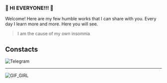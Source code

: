 ### :cherry_blossom: HI EVERYONE!!! :cherry_blossom:

Welcome! Here are my few humble works that I can share with you. Every day I learn more and more. Here you will see.

> I am the cause of my own insomnia

## Constacts
![Telegram](https://img.shields.io/badge/tg-%40mikitazvezd-lightgrey)
____
![GIF_GIRL](https://c.tenor.com/_wmzDrSE3l0AAAAC/dark-japan.gif)

